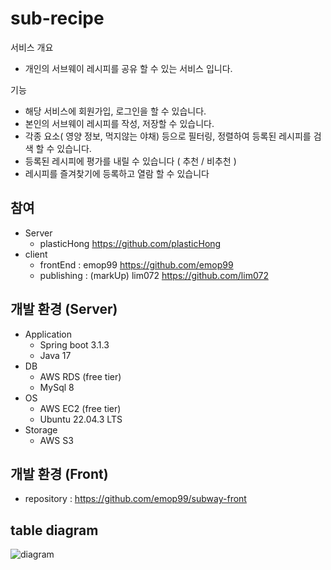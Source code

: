 # sub-recipe


서비스 개요

* 개인의 서브웨이 레시피를 공유 할 수 있는 서비스 입니다.

기능

* 해당 서비스에 회원가입, 로그인을 할 수 있습니다.
* 본인의 서브웨이 레시피를 작성, 저장할 수 있습니다.
* 각종 요소( 영양 정보, 먹지않는 야채) 등으로 필터링, 정렬하여 등록된 레시피를 검색 할 수 있습니다.
* 등록된 레시피에 평가를 내릴 수 있습니다 ( 추천 / 비추천 )
* 레시피를 즐겨찾기에 등록하고 열람 할 수 있습니다

## 참여
* Server  
  * plasticHong https://github.com/plasticHong
* client
  * frontEnd : emop99 https://github.com/emop99 
  * publishing : (markUp) lim072 https://github.com/lim072

## 개발 환경 (Server)
* Application
  * Spring boot 3.1.3
  * Java 17
* DB
  * AWS RDS (free tier)
  * MySql 8
* OS
  * AWS EC2 (free tier) 
  * Ubuntu 22.04.3 LTS
* Storage
  * AWS S3

## 개발 환경 (Front)
* repository : https://github.com/emop99/subway-front

## table diagram
![diagram](https://github.com/plasticHong/sub-recipe-api/assets/101045399/c2dd0f79-8339-417e-9bc0-ab0385e94a81)




